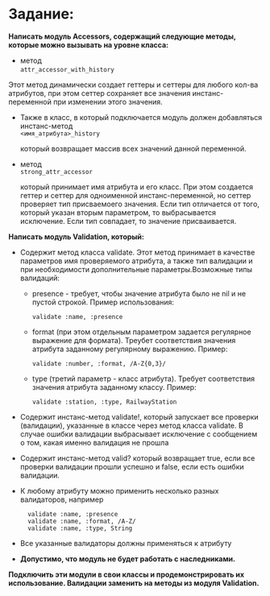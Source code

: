 # Задание:

**Написать модуль Acсessors, содержащий следующие методы, которые можно вызывать на уровне класса:**

- метод  
  `attr_accessor_with_history`

Этот метод динамически создает геттеры и сеттеры для любого кол-ва атрибутов, при этом сеттер сохраняет все значения инстанс-переменной при изменении этого значения.

- Также в класс, в который подключается модуль должен добавляться инстанс-метод  
  `<имя_атрибута>_history`

  который возвращает массив всех значений данной переменной.

- метод  
  `strong_attr_accessor`

  который принимает имя атрибута и его класс. При этом создается геттер и сеттер для одноименной инстанс-переменной, но сеттер проверяет тип присваемоего значения. Если тип отличается от того, который указан вторым параметром, то выбрасывается исключение. Если тип совпадает, то значение присваивается.

**Написать модуль Validation, который:**

- Содержит метод класса validate. Этот метод принимает в качестве параметров имя проверяемого атрибута, а также тип валидации и при необходимости дополнительные параметры.Возможные типы валидаций:

  - presence - требует, чтобы значение атрибута было не nil и не пустой строкой. Пример использования:

    `validate :name, :presence`

  - format (при этом отдельным параметром задается регулярное выражение для формата). Треубет соответствия значения атрибута заданному регулярному выражению. Пример:

    `validate :number, :format, /A-Z{0,3}/`

  - type (третий параметр - класс атрибута). Требует соответствия значения атрибута заданному классу. Пример:

    `validate :station, :type, RailwayStation`

- Содержит инстанс-метод validate!, который запускает все проверки (валидации), указанные в классе через метод класса validate. В случае ошибки валидации выбрасывает исключение с сообщением о том, какая именно валидация не прошла
- Содержит инстанс-метод valid? который возвращает true, если все проверки валидации прошли успешно и false, если есть ошибки валидации.
- К любому атрибуту можно применить несколько разных валидаторов, например
  ```
    validate :name, :presence
    validate :name, :format, /A-Z/
    validate :name, :type, String
  ```
- Все указанные валидаторы должны применяться к атрибуту
- **Допустимо, что модуль не будет работать с наследниками.**

**Подключить эти модули в свои классы и продемонстрировать их использование. Валидации заменить на методы из модуля Validation.**
